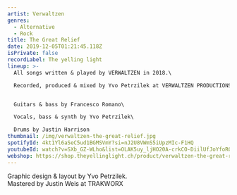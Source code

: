 ```yaml
---
artist: Verwaltzen
genres:
  - Alternative
  - Rock
title: The Great Relief
date: 2019-12-05T01:21:45.118Z
isPrivate: false
recordLabel: The yelling light
lineup: >-
  All songs written & played by VERWALTZEN in 2018.\

  Recorded, produced & mixed by Yvo Petrzilek at VERWALTZEN PRODUCTIONS studio, Switzerland.


  Guitars & bass by Francesco Romano\

  Vocals, bass & synth by Yvo Petrzilek\

  Drums by Justin Harrison
thumbnail: /img/verwaltzen-the-great-relief.jpg
spotifyId: 4kt1Yl6aSeC5ud1BGMSVmY?si=nJ2U8VWmS5iUpzMIc-F1HQ
youtubeId: watch?v=SXb_GZ-WLho&list=OLAK5uy_ljHO20A-crkCO-DiilUfJoYfoR0QToRDc
webshop: https://shop.theyellinglight.ch/product/verwaltzen-the-great-relief-digital/
---
```

Graphic design & layout by Yvo Petrzilek.\
Mastered by Justin Weis at TRAKWORX
